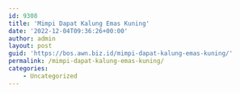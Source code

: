 ```yaml
---
id: 9308
title: 'Mimpi Dapat Kalung Emas Kuning'
date: '2022-12-04T09:36:26+00:00'
author: admin
layout: post
guid: 'https://bos.awn.biz.id/mimpi-dapat-kalung-emas-kuning/'
permalink: /mimpi-dapat-kalung-emas-kuning/
categories:
    - Uncategorized
---
```


